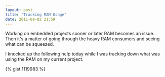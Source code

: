 ```yaml
---
layout: post
title: "Tracking RAM Usage"
date: 2011-08-02 21:59
---
```


Working on embedded projects sooner or later RAM becomes an issue.
Then it's a matter of going through the heavy RAM consumers and seeing
what can be squeezed.

I knocked up the following help today while I was tracking down what
was using the RAM on my current project.

{% gist 1119983 %}

